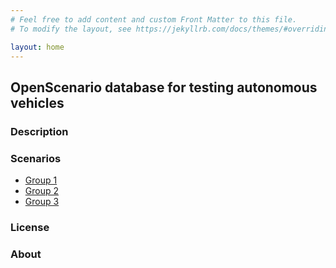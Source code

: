 ```yaml
---
# Feel free to add content and custom Front Matter to this file.
# To modify the layout, see https://jekyllrb.com/docs/themes/#overriding-theme-defaults

layout: home
---
```

## OpenScenario database for testing autonomous vehicles

### Description




### Scenarios

- [Group 1](scenarios/group1/)
- [Group 2](scenarios/group2/)
- [Group 3](scenarios/group3/)

### License


### About
